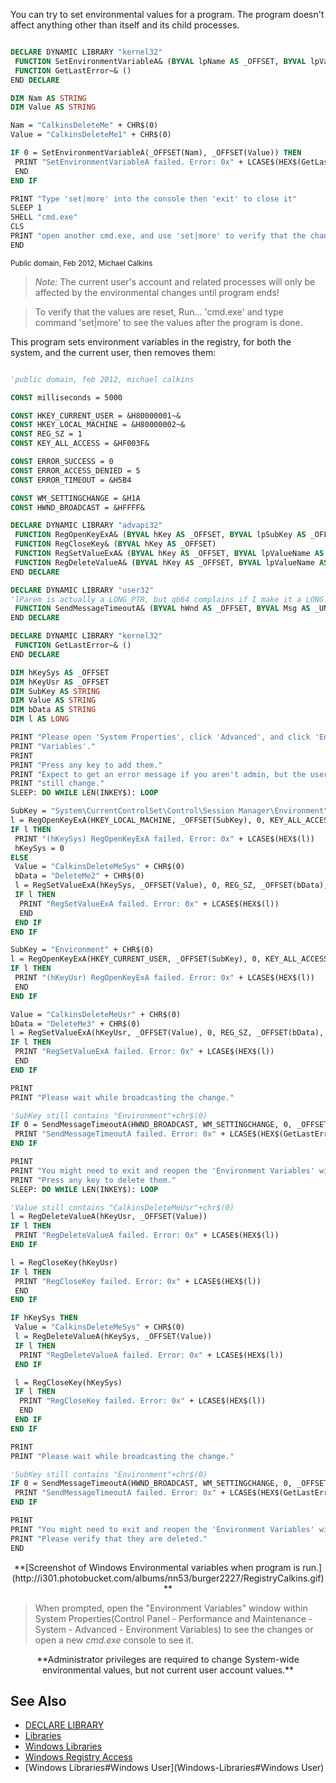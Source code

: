 You can try to set environmental values for a program. The program doesn't affect anything other than itself and its child processes.

```vb

DECLARE DYNAMIC LIBRARY "kernel32"
 FUNCTION SetEnvironmentVariableA& (BYVAL lpName AS _OFFSET, BYVAL lpValue AS _OFFSET)
 FUNCTION GetLastError~& ()
END DECLARE

DIM Nam AS STRING
DIM Value AS STRING

Nam = "CalkinsDeleteMe" + CHR$(0)
Value = "CalkinsDeleteMe1" + CHR$(0)

IF 0 = SetEnvironmentVariableA(_OFFSET(Nam), _OFFSET(Value)) THEN
 PRINT "SetEnvironmentVariableA failed. Error: 0x" + LCASE$(HEX$(GetLastError))
 END
END IF

PRINT "Type 'set|more' into the console then 'exit' to close it"
SLEEP 1
SHELL "cmd.exe"
CLS
PRINT "open another cmd.exe, and use 'set|more' to verify that the change was local."
END 

```
<sub>Public domain, Feb 2012, Michael Calkins</sub>

> *Note:* The current user's account and related processes will only be affected by the environmental changes until program ends!

> To verify that the values are reset, Run... 'cmd.exe' and type command 'set|more' to see the values after the program is done.

This program sets environment variables in the registry, for both the system, and the current user, then removes them:

```vb

'public domain, feb 2012, michael calkins

CONST milliseconds = 5000

CONST HKEY_CURRENT_USER = &H80000001~&
CONST HKEY_LOCAL_MACHINE = &H80000002~&
CONST REG_SZ = 1
CONST KEY_ALL_ACCESS = &HF003F&

CONST ERROR_SUCCESS = 0
CONST ERROR_ACCESS_DENIED = 5
CONST ERROR_TIMEOUT = &H5B4

CONST WM_SETTINGCHANGE = &H1A
CONST HWND_BROADCAST = &HFFFF&

DECLARE DYNAMIC LIBRARY "advapi32"
 FUNCTION RegOpenKeyExA& (BYVAL hKey AS _OFFSET, BYVAL lpSubKey AS _OFFSET, BYVAL ulOptions AS _UNSIGNED LONG, BYVAL samDesired AS _UNSIGNED LONG, BYVAL phkResult AS _OFFSET)
 FUNCTION RegCloseKey& (BYVAL hKey AS _OFFSET)
 FUNCTION RegSetValueExA& (BYVAL hKey AS _OFFSET, BYVAL lpValueName AS _OFFSET, BYVAL Reserved AS _UNSIGNED LONG, BYVAL dwType AS _UNSIGNED LONG, BYVAL lpData AS _OFFSET, BYVAL cbData AS _UNSIGNED LONG)
 FUNCTION RegDeleteValueA& (BYVAL hKey AS _OFFSET, BYVAL lpValueName AS _OFFSET)
END DECLARE

DECLARE DYNAMIC LIBRARY "user32"
'lParem is actually a LONG_PTR, but qb64 complains if I make it a LONG.
 FUNCTION SendMessageTimeoutA& (BYVAL hWnd AS _OFFSET, BYVAL Msg AS _UNSIGNED LONG, BYVAL wParam AS _UNSIGNED LONG, BYVAL lParam AS _OFFSET, BYVAL fuFlags AS _UNSIGNED LONG, BYVAL uTimeout AS _UNSIGNED LONG, BYVAL lpdwResult AS _OFFSET)
END DECLARE

DECLARE DYNAMIC LIBRARY "kernel32"
 FUNCTION GetLastError~& ()
END DECLARE

DIM hKeySys AS _OFFSET
DIM hKeyUsr AS _OFFSET
DIM SubKey AS STRING
DIM Value AS STRING
DIM bData AS STRING
DIM l AS LONG

PRINT "Please open 'System Properties', click 'Advanced', and click 'Environment"
PRINT "Variables'."
PRINT
PRINT "Press any key to add them."
PRINT "Expect to get an error message if you aren't admin, but the user variable should"
PRINT "still change."
SLEEP: DO WHILE LEN(INKEY$): LOOP

SubKey = "System\CurrentControlSet\Control\Session Manager\Environment" + CHR$(0)
l = RegOpenKeyExA(HKEY_LOCAL_MACHINE, _OFFSET(SubKey), 0, KEY_ALL_ACCESS, _OFFSET(hKeySys))
IF l THEN
 PRINT "(hKeySys) RegOpenKeyExA failed. Error: 0x" + LCASE$(HEX$(l))
 hKeySys = 0
ELSE
 Value = "CalkinsDeleteMeSys" + CHR$(0)
 bData = "DeleteMe2" + CHR$(0)
 l = RegSetValueExA(hKeySys, _OFFSET(Value), 0, REG_SZ, _OFFSET(bData), LEN(bData))
 IF l THEN
  PRINT "RegSetValueExA failed. Error: 0x" + LCASE$(HEX$(l))
  END
 END IF
END IF

SubKey = "Environment" + CHR$(0)
l = RegOpenKeyExA(HKEY_CURRENT_USER, _OFFSET(SubKey), 0, KEY_ALL_ACCESS, _OFFSET(hKeyUsr))
IF l THEN
 PRINT "(hKeyUsr) RegOpenKeyExA failed. Error: 0x" + LCASE$(HEX$(l))
 END
END IF

Value = "CalkinsDeleteMeUsr" + CHR$(0)
bData = "DeleteMe3" + CHR$(0)
l = RegSetValueExA(hKeyUsr, _OFFSET(Value), 0, REG_SZ, _OFFSET(bData), LEN(bData))
IF l THEN
 PRINT "RegSetValueExA failed. Error: 0x" + LCASE$(HEX$(l))
 END
END IF

PRINT
PRINT "Please wait while broadcasting the change."

'SubKey still contains "Environment"+chr$(0)
IF 0 = SendMessageTimeoutA(HWND_BROADCAST, WM_SETTINGCHANGE, 0, _OFFSET(SubKey), 0, milliseconds, _OFFSET(l)) THEN
 PRINT "SendMessageTimeoutA failed. Error: 0x" + LCASE$(HEX$(GetLastError))
END IF

PRINT
PRINT "You might need to exit and reopen the 'Environment Variables' window."
PRINT "Press any key to delete them."
SLEEP: DO WHILE LEN(INKEY$): LOOP

'Value still contains "CalkinsDeleteMeUsr"+chr$(0)
l = RegDeleteValueA(hKeyUsr, _OFFSET(Value))
IF l THEN
 PRINT "RegDeleteValueA failed. Error: 0x" + LCASE$(HEX$(l))
END IF

l = RegCloseKey(hKeyUsr)
IF l THEN
 PRINT "RegCloseKey failed. Error: 0x" + LCASE$(HEX$(l))
 END
END IF

IF hKeySys THEN
 Value = "CalkinsDeleteMeSys" + CHR$(0)
 l = RegDeleteValueA(hKeySys, _OFFSET(Value))
 IF l THEN
  PRINT "RegDeleteValueA failed. Error: 0x" + LCASE$(HEX$(l))
 END IF

 l = RegCloseKey(hKeySys)
 IF l THEN
  PRINT "RegCloseKey failed. Error: 0x" + LCASE$(HEX$(l))
  END
 END IF
END IF

PRINT
PRINT "Please wait while broadcasting the change."

'SubKey still contains "Environment"+chr$(0)
IF 0 = SendMessageTimeoutA(HWND_BROADCAST, WM_SETTINGCHANGE, 0, _OFFSET(SubKey), 0, milliseconds, _OFFSET(l)) THEN
 PRINT "SendMessageTimeoutA failed. Error: 0x" + LCASE$(HEX$(GetLastError))
END IF

PRINT
PRINT "You might need to exit and reopen the 'Environment Variables' window."
PRINT "Please verify that they are deleted."
END 

```

<center>**[Screenshot of Windows Environmental variables when program is run.](http://i301.photobucket.com/albums/nn53/burger2227/RegistryCalkins.gif)**</center>

>  When prompted, open the "Environment Variables" window within System Properties(Control Panel - Performance and Maintenance - System - Advanced - Environment Variables) to see the changes or open a new *cmd.exe* console to see it.

<center>**Administrator privileges are required to change System-wide environmental values, but not current user account values.**</center> 

## See Also

* [DECLARE LIBRARY](DECLARE-LIBRARY)
* [Libraries](Libraries)
* [Windows Libraries](Windows-Libraries)
* [Windows Registry Access](Windows-Registry-Access)
* [Windows Libraries#Windows User](Windows-Libraries#Windows User)
